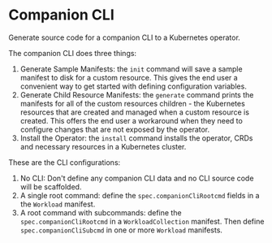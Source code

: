 # Companion CLI

Generate source code for a companion CLI to a Kubernetes operator.

The companion CLI does three things:
1. Generate Sample Manifests: the `init` command will save a sample manifest to
   disk for a custom resource.  This gives the end user a convenient way to get
   started with defining configuration variables.
2. Generate Child Resource Manifests: the `generate` command prints the
   manifests for all of the custom resources children - the Kubernetes resources
   that are created and managed when a custom resource is created.  This offers
   the end user a workaround when they need to configure changes that are not
   exposed by the operator.
3. Install the Operator: the `install` command installs the operator, CRDs and
   necessary resources in a Kubernetes cluster.

These are the CLI configurations:
1. No CLI: Don't define any companion CLI data and no CLI source code will be
   scaffolded.
2. A single root command: define the `spec.companionCliRootcmd` fields in a the
   `Workload` manifest.
3. A root command with subcommands: define the `spec.companionCliRootcmd` in a
   `WorkloadCollection` manifest.  Then define `spec.companionCliSubcmd` in one
   or more `Workload` manifests.

